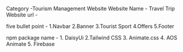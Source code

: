Category -Tourism Management Website
Website Name - Travel Trip
Website url - 

five bullet point - 1.Navbar
                    2.Banner
                    3.Tourist Sport
                    4.Offers
                    5.Footer


npm package name - 1. DaisyUi
                   2.Tailwind CSS
                   3. Animate.css
                   4. AOS Animate 
                   5. Firebase